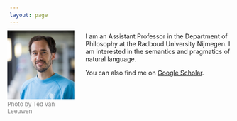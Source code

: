 ```yaml
---
layout: page
---
```


<figure style="float: left; margin-left: -5px; margin-top: -5px; margin-right: 25px; max-width: 30%; min-width: 100px; height: auto;"><img src="newphotocropped.jpg"><figcaption style="font-size: small; color: grey;">Photo by Ted van Leeuwen</figcaption></figure>

I am an Assistant Professor in the Department of Philosophy at the Radboud University Nijmegen. I am interested in the semantics and pragmatics of natural language. 

You can also find me on <a href="https://scholar.google.com/citations?user=IvsCy60AAAAJ&hl" target="_blank">Google Scholar</a>.
